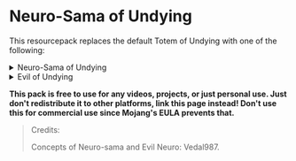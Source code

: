 # Neuro-Sama of Undying

This resourcepack replaces the default Totem of Undying with one of the following: 

<Details>
        <summary>Neuro-Sama of Undying</summary>

![Neuro-Sama Icon](assets/Neuro-Sama.png)
        
</Details>

<Details>
        <summary>Evil of Undying</summary>
        
![Evil Icon](assets/Evil.png)
</Details>

**This pack is free to use for any videos, projects, or just personal use. Just don't redistribute it to other platforms, link this page instead! Don't use this for commercial use since Mojang's EULA prevents that.**

> Credits:
>         
> Concepts of Neuro-sama and Evil Neuro: Vedal987.
